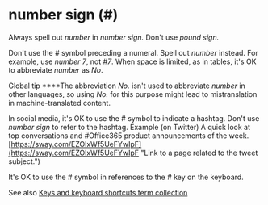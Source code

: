 # number sign (\#)

Always spell out *number* in *number sign.* Don't use *pound sign.*

Don't use the \# symbol preceding a numeral. Spell out *number* instead. For example, use *number 7*, not *\#7*. When space is limited, as in tables, it's OK to abbreviate *number* as *No*. 

Global tip ****The abbreviation *No.* isn't used to abbreviate *number* in other languages, so using *No.* for this purpose might lead to mistranslation in machine-translated content. 

In social media, it's OK to use the \# symbol to indicate a hashtag. Don't use *number sign* to refer to the hashtag.
Example (on Twitter) A quick look at top conversations and \#Office365 product announcements of the week. [https://sway.com/EZOlxWf5UeFYwIpF](https://sway.com/EZOlxWf5UeFYwIpF "Link to a page related to the tweet subject.")

It's OK to use the \# symbol in references to the \# key on the keyboard.

See also [](/style-guide/a-z-word-list-term-collections/term-collections/keys-keyboard-shortcuts)[Keys and keyboard shortcuts term collection](/style-guide/a-z-word-list-term-collections/term-collections/keys-keyboard-shortcuts)
